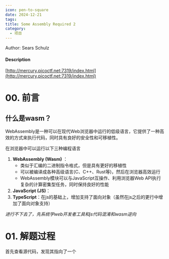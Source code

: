 ```yaml
---
icon: pen-to-square
date: 2024-12-21
tags: 
title: Some Assembly Required 2
category:
  - 项目
---
```

Author: Sears Schulz

#### Description
[http://mercury.picoctf.net:7319/index.html](http://mercury.picoctf.net:7319/index.html)

# 00. 前言
## 什么是wasm？
WebAssembly是一种可以在现代Web浏览器中运行的低级语言，它提供了一种高效的方式来执行代码，同时具有良好的安全性和可移植性。

在浏览器中可以运行以下三种编程语言
1. **WebAssembly (Wasm)** ：
   - 类似于汇编的二进制指令格式，但是具有更好的移植性
   - 可以被编译成各种高级语言(C、C++、Rust等)，然后在浏览器高效运行
   - WebAssembly模块可以与JavaScript互操作、利用浏览器Web API执行复杂的计算密集型任务，同时保持良好的性能
1. **JavaScript (JS)**：
2. **TypeScript**：在js的基础上，增加支持了面向对象（虽然在js之后的更行中增加了面向对象支持）

  *进行不下去了，先系统学web开发者工具和js代码混淆和wasm逆向*

# 01. 解题过程
首先查看源代码，发现其指向了一个
  

